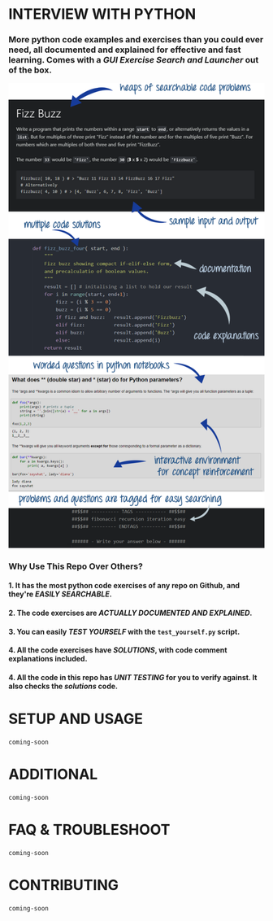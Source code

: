 # INTERVIEW WITH PYTHON

### More python code examples and exercises than you could ever need, all documented and explained for effective and fast learning. Comes with a *GUI Exercise Search and Launcher* out of the box.

<p align="center">
  <img src="/images/interview-with-python-hero.png"/>
</p>

### Why Use This Repo Over Others?
#### 1. It has the most python code exercises of any repo on Github, and they're *EASILY SEARCHABLE*.
#### 2. The code exercises are *ACTUALLY DOCUMENTED AND EXPLAINED*.
#### 3. You can easily *TEST YOURSELF* with the `test_yourself.py` script.
#### 4. All the code exercises have *SOLUTIONS*, with code comment explanations included.
#### 4. All the code in this repo has *UNIT TESTING* for you to verify against. It also checks the *solutions* code.

# SETUP AND USAGE

`coming-soon`

# ADDITIONAL

`coming-soon`

# FAQ & TROUBLESHOOT

`coming-soon`

# CONTRIBUTING
`coming-soon`
